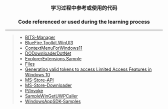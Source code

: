 ### <p align="center">学习过程中参考或使用的代码</p>
### <p align="center">Code referenced or used during the learning process</p>

------

> * [BITS-Manager](https://github.com/Microsoft/BITS-Manager)&emsp;
> * [BlueFire.Toolkit.WinUI3](https://github.com/cnbluefire/BlueFire.Toolkit.WinUI3)&emsp;
> * [ContextMenuForWindows11](https://github.com/ikas-mc/ContextMenuForWindows11)&emsp;
> * [DODownloaderDotNet](https://github.com/shishirb-MSFT/DODownloaderDotNet)&emsp;
> * [ExplorerExtensions.Sample](https://github.com/cnbluefire/ExplorerExtensions.Sample)&emsp;
> * [Files](https://github.com/files-community/Files)&emsp;
> * [Generating valid tokens to access Limited Access Features in Windows 10](https://www.withinrafael.com/2021/01/04/generating-valid-tokens-to-access-limited-access-features-in-windows-10)&emsp;
> * [MS-Store-API](https://github.com/ThomasPe/MS-Store-API)&emsp;
> * [MS-Store-Downloader](https://github.com/Caesar008/MS-Store-Downloader)&emsp;
> * [P/Invoke](https://github.com/dotnet/pinvoke)&emsp;
> * [SampleWinGetUWPCaller](https://github.com/wherewhere/SampleWinGetUWPCaller)&emsp;
> * [WindowsAppSDK-Samples](https://github.com/microsoft/WindowsAppSDK-Samples)&emsp;